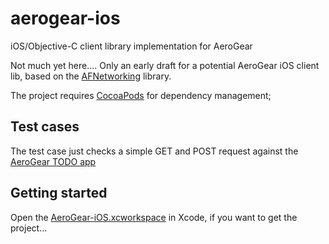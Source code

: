 aerogear-ios
============

iOS/Objective-C client library implementation for AeroGear

Not much yet here.... Only an early draft for a potential AeroGear iOS client lib,
based on the [AFNetworking](https://github.com/AFNetworking/AFNetworking/) library.

The project requires [CocoaPods](http://cocoapods.org/) for dependency management;

## Test cases

The test case just checks a simple GET and POST request against the [AeroGear TODO app](http://todo-aerogear.rhcloud.com/)

## Getting started

Open the [AeroGear-iOS.xcworkspace](aerogear-ios/tree/master/AeroGear-iOS/AeroGear-iOS.xcworkspace) in Xcode, if you want to get the project...